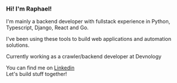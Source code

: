 <h3>Hi! I'm Raphael!</h3> 

<p>I'm mainly a backend developer with fullstack experience in Python, Typescript, Django, React and Go. </p>
<p>I've been using these tools to build web applications and automation solutions.</p>
<p>Currently working as a crawler/backend developer at Devnology</p>

You can find me on <a href="https://www.linkedin.com/in/raphael-oliveira-47510897/">Linkedin</a><br/>
Let's build stuff together!
